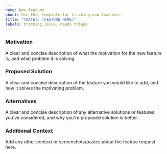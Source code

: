 ```yaml
---
name: New feature
about: Use this template for tracking new features.
title: "[DATE]: [FEATURE NAME]"
labels: tracking issue, needs triage
---
```


### Motivation

A clear and concise description of what the motivation for the new feature is,
and what problem it is solving.

### Proposed Solution

A clear and concise description of the feature you would like to add, and how
it solves the motivating problem.

### Alternatives

A clear and concise description of any alternative solutions or features you've
considered, and why you're proposed solution is better.

### Additional Context

Add any other context or screenshots/pastes about the feature request here.
